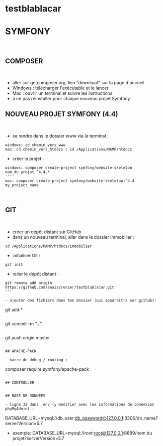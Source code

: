 # testblablacar


# SYMFONY
​
## COMPOSER
​
- aller sur getcomposer.org, lien "download" sur la page d'accueil
- Windows : télécharger l'exécutable et le lancer
- Mac : ouvrir un terminal et suivre les instructions
- à ne pas réinstaller pour chaque nouveau projet Symfony
​
## NOUVEAU PROJET SYMFONY (4.4)
​
- se rendre dans le dossier www via le terminal :
```
windows: cd chemin_vers_www
mac: cd chemin_vers_htdocs : cd /Applications/MAMP/htdocs
```
- créer le projet :
```
windows: composer create-project symfony/website-skeleton nom_du_projet ^4.4.*
''''
mac: composer create-project symfony/website-skeleton:^4.4 my_project_name
```
​
## GIT
​
- créer un dépôt distant sur GitHub
- dans un nouveau terminal, aller dans le dossier Immobilier :
```
cd /Applications/MAMP/htdocs/immobilier
```
- initialiser Git :
```
git init
```
- relier le dépôt distant :
```
git remote add origin https://github.com/anaiscrenier/testblablacar.git
'''

- ajouter des fichiers dans ton dossier (qui apparaitra sur github):
```
git add *
```
```
git commit -m "..."
```
```
git push origin master
```

## APACHE-PACK

- barre de débug / routing :
```
composer require symfony/apache-pack
```

## CONTROLLER 


## BASE DE DONNÉES
​
- ligne 32 dans .env (y modifier avec les informations de connexion phpMyAdmin) :
```
DATABASE_URL=mysql://db_user:db_password@127.0.0.1:3306/db_name?serverVersion=5.7 
- exemple: DATABASE_URL=mysql://root:root@127.0.0.1:8889/nom du projet?serverVersion=5.7
```
